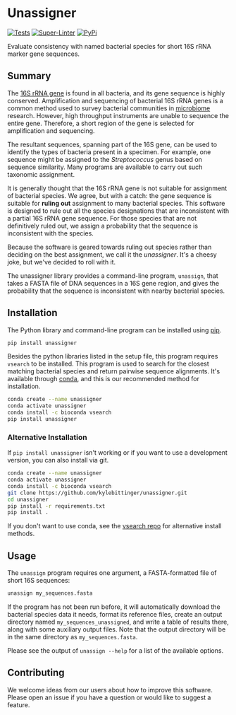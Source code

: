 # Unassigner

[![Tests](https://github.com/Ulthran/unassigner/actions/workflows/tests.yml/badge.svg)](https://github.com/Ulthran/unassigner/actions/workflows/tests.yml)
[![Super-Linter](https://github.com/Ulthran/unassigner/actions/workflows/linter.yml/badge.svg)](https://github.com/Ulthran/unassigner/actions/workflows/linter.yml)
[![PyPi](https://github.com/Ulthran/unassigner/actions/workflows/python-publish.yml/badge.svg)](https://github.com/Ulthran/unassigner/actions/workflows/python-publish.yml)

Evaluate consistency with named bacterial species for short 16S rRNA
marker gene sequences.

## Summary

The [16S rRNA gene](https://en.wikipedia.org/wiki/16S_ribosomal_RNA)
is found in all bacteria, and its gene sequence is highly
conserved. Amplification and sequencing of bacterial 16S rRNA genes is
a common method used to survey bacterial communities in
[microbiome](https://en.wikipedia.org/wiki/Microbiota)
research. However, high throughput instruments are unable to sequence
the entire gene. Therefore, a short region of the gene is selected for
amplification and sequencing.

The resultant sequences, spanning part of the 16S gene, can be used to
identify the types of bacteria present in a specimen. For example, one
sequence might be assigned to the *Streptococcus* genus based on
sequence similarity. Many programs are available to carry out such
taxonomic assignment.

It is generally thought that the 16S rRNA gene is not suitable for
assignment of bacterial species. We agree, but with a catch: the gene
sequence is suitable for **ruling out** assignment to many bacterial
species. This software is designed to rule out all the species
designations that are inconsistent with a partial 16S rRNA gene
sequence. For those species that are not definitively ruled out, we
assign a probability that the sequence is inconsistent with the
species.

Because the software is geared towards ruling out species rather than
deciding on the best assignment, we call it the *unassigner*. It's a
cheesy joke, but we've decided to roll with it.

The unassigner library provides a command-line program, `unassign`,
that takes a FASTA file of DNA sequences in a 16S gene region, and
gives the probability that the sequence is inconsistent with nearby
bacterial species.

## Installation

The Python library and command-line program can be installed using
[pip](https://pypi.org/project/pip/).

```bash
pip install unassigner
```

Besides the python libraries listed in the setup file, this program
requires `vsearch` to be installed.  This program is used to search
for the closest matching bacterial species and return pairwise
sequence alignments.  It's available through
[conda](https://anaconda.org/bioconda/vsearch), and this is our
recommended method for installation.

```bash
conda create --name unassigner
conda activate unassigner
conda install -c bioconda vsearch
pip install unassigner
```

### Alternative Installation

If `pip install unassigner` isn't working or if you want to use a development 
version, you can also install via git.

```bash
conda create --name unassigner
conda activate unassigner
conda install -c bioconda vsearch
git clone https://github.com/kylebittinger/unassigner.git
cd unassigner
pip install -r requirements.txt
pip install .
```

If you don't want to use conda, see the 
[vsearch repo](https://github.com/torognes/vsearch) for alternative install 
methods.

## Usage

The `unassign` program requires one argument, a FASTA-formatted file
of short 16S sequences:

```bash
unassign my_sequences.fasta
```

If the program has not been run before, it will automatically download
the bacterial species data it needs, format its reference files,
create an output directory named `my_sequences_unassigned`, and write
a table of results there, along with some auxiliary output files. Note 
that the output directory will be in the same directory as `my_sequences.fasta`.

Please see the output of `unassign --help` for a list of the available
options.

## Contributing

We welcome ideas from our users about how to improve this
software. Please open an issue if you have a question or would like to
suggest a feature.

